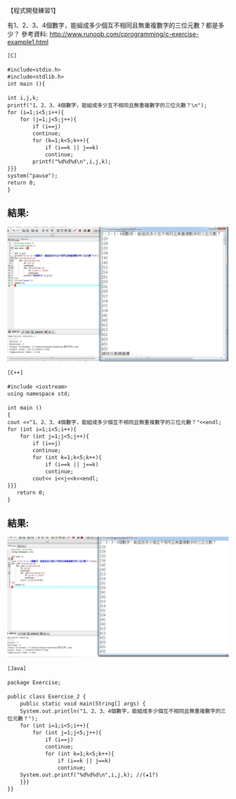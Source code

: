 【程式開發練習1】

有1、2、3、4個數字，能組成多少個互不相同且無重複數字的三位元數？都是多少？
參考資料: http://www.runoob.com/cprogramming/c-exercise-example1.html
```
[C]

#include<stdio.h> 
#include<stdlib.h> 
int main (){

int i,j,k; 
printf("1、2、3、4個數字，能組成多少互不相同且無重複數字的三位元數？\n");
for (i=1;i<5;i++){
	for (j=1;j<5;j++){
		if (i==j)
		continue;
		for (k=1;k<5;k++){
			if (i==k || j==k)
			continue;
		printf("%d%d%d\n",i,j,k);
}}}
system("pause");
return 0;
}
```
## 結果:

![結果](/PIC-2/C-數字組合.JPG "結果")

```
[C++]

#include <iostream>
using namespace std;
 
int main ()
{
cout <<"1、2、3、4個數字，能組成多少個互不相同且無重複數字的三位元數？"<<endl;
for (int i=1;i<5;i++){
	for (int j=1;j<5;j++){
		if (i==j)
		continue;
		for (int k=1;k<5;k++){
			if (i==k || j==k)
			continue;
		cout<< i<<j<<k<<endl;
}}}
   return 0;
}
```
## 結果:

![結果](/PIC-2/C++數字組合.JPG "結果")

```
[Java]

package Exercise;

public class Exercise_2 {
	public static void main(String[] args) {
	System.out.println("1、2、3、4個數字，能組成多少個互不相同且無重複數字的三位元數？");
	for (int i=1;i<5;i++){
		for (int j=1;j<5;j++){
			if (i==j)
			continue;
			for (int k=1;k<5;k++){
				if (i==k || j==k)
				continue;
	System.out.printf("%d%d%d\n",i,j,k); //(★1?)
	}}}
}}
```
